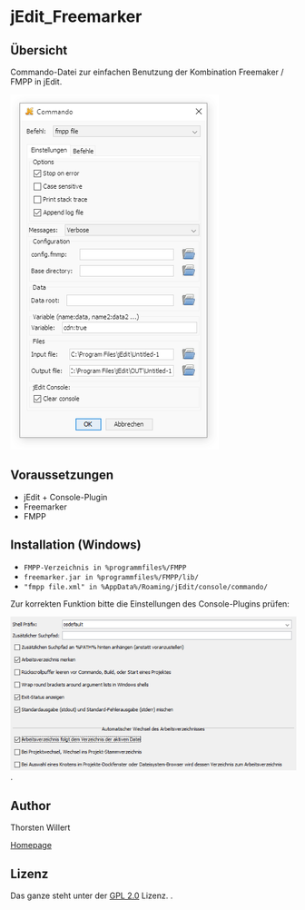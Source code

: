 # jEdit_Freemarker

## Übersicht

Commando-Datei zur einfachen Benutzung der Kombination Freemaker / FMPP in jEdit.

![](/images/jEdit_fmpp.PNG)

## Voraussetzungen

- jEdit + Console-Plugin
- Freemarker
- FMPP


## Installation (Windows)

- `FMPP-Verzeichnis in %programmfiles%/FMPP`
- `freemarker.jar in %programmfiles%/FMPP/lib/`
- `"fmpp file.xml" in %AppData%/Roaming/jEdit/console/commando/`

Zur korrekten Funktion bitte die Einstellungen des Console-Plugins prüfen:

![](/images/Freemarker_jEdit_Console_SystemShell.png).


 ## Author
 Thorsten Willert

 [Homepage](http://www.thorsten-willert.de/)

 ## Lizenz
 Das ganze steht unter der [GPL 2.0](https://github.com/THWillert/HomeMatic_CSS/blob/master/LICENSE) Lizenz.
.
